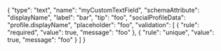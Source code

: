 {
  "type": "text",
  "name": "myCustomTextField",
  "schemaAttribute": "displayName",
  "label": "bar",
  "tip": "foo",
  "socialProfileData": "profile.displayName",
  "placeholder": "foo",
  "validation": [
    {
      "rule": "required",
      "value": true,
      "message": "foo"
    },
    {
      "rule": "unique",
      "value": true,
      "message": "foo"
    }
  ]
}
